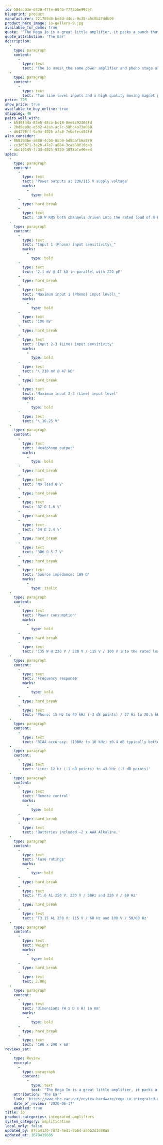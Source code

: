 ```yaml
---
id: 584ccd3e-d420-47fe-894b-f773bbe992ef
blueprint: product
manufacturer: 721789d8-be8d-44cc-9c35-a5c8b27ddb09
product_hero_image: io-gallery-9.jpg
available_for_demo: true
quote: '“The Rega Io is a great little amplifier, it packs a punch that you don’t get from the far more highly featured competition that exists on the market and delivers music that you just want to keep playing”'
quote_attribution: 'The Ear'
description:
  -
    type: paragraph
    content:
      -
        type: text
        text: "The io uses\_the same power amplifier and phono stage as its larger brother, the multi-award winning\_Brio. The io aims to deliver exceptional sound quality\_in a smaller and more cost effective package.\_The class A/B circuit shares its DNA with the rest of Rega’s amplifiers, and as usual, great care has been taken in component selection. Sanken output transistors and an Alps volume potentiometer and a linear power supply that enables an output of 30 watts per channel into 8 ohms."
  -
    type: paragraph
    content:
      -
        type: text
        text: "Two line level inputs and a high quality moving magnet phono input are available as sources.\_There is a headphone output provided on the front of the unit for powering standard hi-fi headphones; this is driven from the power amplifier stage of the unit through relays to avoid signal degradation when headphones are inserted or the product is muted.\_A new remote handset is included as well."
price: 725
show_price: true
available_to_buy_online: true
shipping: 40
pairs_well_with:
  - b549f44a-83e5-48cb-be18-8ee3c92364fd
  - 2bd9ea9c-e5b2-42ab-ac7c-58bc4a73a068
  - d64276ff-9a9a-4926-afa8-7ebefecd54fd
also_consider:
  - 068393be-a680-4cb0-8ab9-bd8bafb6a579
  - ce3d5671-3a2b-47e7-a004-3cae88810e43
  - abc10149-fc03-4025-9359-1878bfe96ee4
specs:
  -
    type: paragraph
    content:
      -
        type: text
        text: 'Power outputs at 230/115 V supply voltage'
        marks:
          -
            type: bold
      -
        type: hard_break
      -
        type: text
        text: '30 W RMS both channels driven into the rated load of 8 Ω'
  -
    type: paragraph
    content:
      -
        type: text
        text: "Input 1 (Phono) input sensitivity\_"
        marks:
          -
            type: bold
      -
        type: text
        text: '2.1 mV @ 47 kΩ in parallel with 220 pF'
      -
        type: hard_break
      -
        type: text
        text: "Maximum input 1 (Phono) input level\_"
        marks:
          -
            type: bold
      -
        type: text
        text: '100 mV'
      -
        type: hard_break
      -
        type: text
        text: 'Input 2-3 (Line) input sensitivity'
        marks:
          -
            type: bold
      -
        type: text
        text: "\_210 mV @ 47 kΩ"
      -
        type: hard_break
      -
        type: text
        text: 'Maximum input 2-3 (Line) input level'
        marks:
          -
            type: bold
      -
        type: text
        text: "\_10.25 V"
  -
    type: paragraph
    content:
      -
        type: text
        text: 'Headphone output'
        marks:
          -
            type: bold
      -
        type: hard_break
      -
        type: text
        text: 'No load 8 V'
      -
        type: hard_break
      -
        type: text
        text: '32 Ω 1.6 V'
      -
        type: hard_break
      -
        type: text
        text: '54 Ω 2.4 V'
      -
        type: hard_break
      -
        type: text
        text: '300 Ω 5.7 V'
      -
        type: hard_break
      -
        type: text
        text: 'Source impedance: 109 Ω'
        marks:
          -
            type: italic
  -
    type: paragraph
    content:
      -
        type: text
        text: 'Power consumption'
        marks:
          -
            type: bold
      -
        type: hard_break
      -
        type: text
        text: '135 W @ 230 V / 220 V / 115 V / 100 V into the rated load of 8 Ω'
  -
    type: paragraph
    content:
      -
        type: text
        text: 'Frequency response'
        marks:
          -
            type: bold
      -
        type: hard_break
      -
        type: text
        text: 'Phono: 15 Hz to 40 kHz (-3 dB points) / 27 Hz to 20.5 kHz (-1 dB points)'
  -
    type: paragraph
    content:
      -
        type: text
        text: 'RIAA accuracy: (100Hz to 10 kHz) ±0.4 dB typically better than ±0.3 dB'
  -
    type: paragraph
    content:
      -
        type: text
        text: 'Line: 12 Hz (-1 dB points) to 43 kHz (-3 dB points)'
  -
    type: paragraph
    content:
      -
        type: text
        text: 'Remote control'
        marks:
          -
            type: bold
      -
        type: hard_break
      -
        type: text
        text: 'Batteries included –2 x AAA Alkaline.'
  -
    type: paragraph
    content:
      -
        type: text
        text: 'Fuse ratings'
        marks:
          -
            type: bold
      -
        type: hard_break
      -
        type: text
        text: 'T1.6 AL 250 V: 230 V / 50Hz and 220 V / 60 Hz'
      -
        type: hard_break
      -
        type: text
        text: 'T3.15 AL 250 V: 115 V / 60 Hz and 100 V / 50/60 Hz'
  -
    type: paragraph
    content:
      -
        type: text
        text: Weight
        marks:
          -
            type: bold
      -
        type: hard_break
      -
        type: text
        text: 2.9Kg
  -
    type: paragraph
    content:
      -
        type: text
        text: 'Dimensions (W x D x H) in mm'
        marks:
          -
            type: bold
      -
        type: hard_break
      -
        type: text
        text: '180 x 290 x 68'
reviews_set:
  -
    type: Review
    excerpt:
      -
        type: paragraph
        content:
          -
            type: text
            text: "The Rega Io is a great little amplifier, it packs a punch that you don’t get from the far more highly featured competition that exists on the market and delivers music that you just want to keep playing.\_\_"
    attribution: 'The Ear'
    link: 'https://www.the-ear.net/review-hardware/rega-io-integrated-amplifier'
    date_of_review: '2020-06-17'
    enabled: true
title: io
product-categories: integrated-amplifiers
system_category: amplification
local_only: false
updated_by: 87ca4130-78f3-4ed1-8b64-aa552d3d08a8
updated_at: 1679419606
---
```

